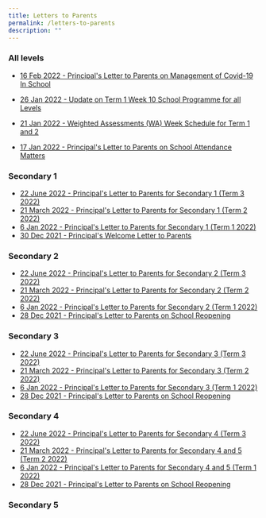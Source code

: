 ```yaml
---
title: Letters to Parents
permalink: /letters-to-parents
description: ""
---
```

### All levels

*   [16 Feb 2022 - Principal's Letter to Parents on Management of Covid-19 In School](/files/PG%20for%20Parents%20_Management%20of%20COVID-19%20in%20School.pdf)

*   [26 Jan 2022 - Update on Term 1 Week 10 School Programme for all Levels](/files/Update%20on%20Term%201%20Week%2010%20School%20Programme%20for%20All%20Levels%20Final.pdf)
    
*   [21 Jan 2022 - Weighted Assessments (WA) Week Schedule for Term 1 and 2](/files/Ps%20letter%20on%20Weighted%20Assessment%20Week%20Schedule%20Term%201-2%20Final.pdf)

*   [17 Jan 2022 - Principal's Letter to Parents on School Attendance Matters](/files/Ps%20letter%20on%20School%20Attendance%20Matters%20Final.pdf)

### Secondary 1

*   [22 June 2022 - Principal's Letter to Parents for Secondary 1 (Term 3 2022)](/files/Ps%20letter%20Term%203%202022%20Sec%201%20to%202.pdf)
*   [21 March 2022 - Principal's Letter to Parents for Secondary 1 (Term 2 2022)](/files/Ps%20letter%20Term%202%202022%20Sec%201%20Final.pdf)
*   [6 Jan 2022 - Principal's Letter to Parents for Secondary 1 (Term 1 2022)](/files/Ps%20letter%20Term%201%202022%20Sec%201%20Final.pdf)
*   [30 Dec 2021 - Principal's Welcome Letter to Parents](/files/Ps%20welcome%20letter%20for%20Sec%201%20Final.pdf)

### Secondary 2

*   [22 June 2022 - Principal's Letter to Parents for Secondary 2 (Term 3 2022)](/files/Ps%20letter%20Term%203%202022%20Sec%201%20to%202.pdf)
*   [21 March 2022 - Principal's Letter to Parents for Secondary 2 (Term 2 2022)](/files/Ps%20letter%20Term%202%202022%20Sec%202%20Final.pdf)
*   [6 Jan 2022 - Principal's Letter to Parents for Secondary 2 (Term 1 2022)](/files/Ps%20letter%20Term%201%202022%20Sec%202%20Final.pdf)
*   [28 Dec 2021 - Principal's Letter to Parents on School Reopening](/files/Ps%20letter%20on%20school%20reopening%20for%20Sec%202-5%20Final.pdf)

### Secondary 3

*   [22 June 2022 - Principal's Letter to Parents for Secondary 3 (Term 3 2022)](/files/Ps%20letter%20Term%203%202022%20Sec%203.pdf)
*   [21 March 2022 - Principal's Letter to Parents for Secondary 3 (Term 2 2022)](/files/Ps%20letter%20Term%202%202022%20Sec%203%20Final.pdf)
*   [6 Jan 2022 - Principal's Letter to Parents for Secondary 3 (Term 1 2022)](/files/Ps%20letter%20Term%201%202022%20Sec%203%20Final.pdf)
*   [28 Dec 2021 - Principal's Letter to Parents on School Reopening](/files/Ps%20letter%20on%20school%20reopening%20for%20Sec%202-5%20Final_.pdf)

### Secondary 4

*   [22 June 2022 - Principal's Letter to Parents for Secondary 4 (Term 3 2022)](https://clementitownsec.moe.edu.sg/qql/slot/u534/LettersToParents/2022/Term%203/Ps%20letter%20Term%203%202022%20Sec%204-5%20Final.pdf)
*   [21 March 2022 - Principal's Letter to Parents for Secondary 4 and 5 (Term 2 2022)](https://clementitownsec.moe.edu.sg/qql/slot/u534/LettersToParents/2022/Term%202/Ps%20letter%20Term%202%202022%20Sec%204%20and%205%20Final.pdf)
*   [6 Jan 2022 - Principal's Letter to Parents for Secondary 4 and 5 (Term 1 2022)](https://clementitownsec.moe.edu.sg/qql/slot/u534/LettersToParents/2022/Ps%20letter%20Term%201%202022%20Sec%204-5%20Final.pdf)
*   [28 Dec 2021 - Principal's Letter to Parents on School Reopening  
    ](https://clementitownsec.moe.edu.sg/qql/slot/u534/LettersToParents/2021/Ps%20letter%20on%20school%20reopening%20for%20Sec%202-5%20Final.pdf)

### Secondary 5